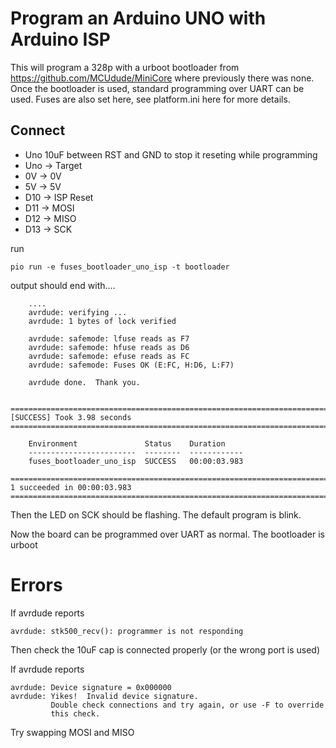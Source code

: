 

# Program an Arduino UNO with Arduino ISP 

This will program a 328p with a urboot bootloader from https://github.com/MCUdude/MiniCore where previously there was none. Once the bootloader is used, standard programming over UART can be used. Fuses are also set here, see platform.ini here for more details.

## Connect

* Uno 10uF between RST and GND to stop it reseting while programming
* Uno -> Target
* 0V -> 0V
* 5V -> 5V
* D10 -> ISP Reset
* D11 -> MOSI
* D12 -> MISO
* D13 -> SCK

run


    pio run -e fuses_bootloader_uno_isp -t bootloader

output should end with....

        ....
        avrdude: verifying ...
        avrdude: 1 bytes of lock verified

        avrdude: safemode: lfuse reads as F7
        avrdude: safemode: hfuse reads as D6
        avrdude: safemode: efuse reads as FC
        avrdude: safemode: Fuses OK (E:FC, H:D6, L:F7)

        avrdude done.  Thank you.

        =========================================================================== [SUCCESS] Took 3.98 seconds ===========================================================================

        Environment               Status    Duration
        ------------------------  --------  ------------
        fuses_bootloader_uno_isp  SUCCESS   00:00:03.983
        =========================================================================== 1 succeeded in 00:00:03.983 ===========================================================================

Then the LED on SCK should be flashing. The default program is blink.

Now the board can be programmed over UART as normal. The bootloader is urboot

# Errors

If avrdude reports

    avrdude: stk500_recv(): programmer is not responding

Then check the 10uF cap is connected properly (or the wrong port is used)

If avrdude reports

    avrdude: Device signature = 0x000000
    avrdude: Yikes!  Invalid device signature.
             Double check connections and try again, or use -F to override
             this check.

Try swapping MOSI and MISO

